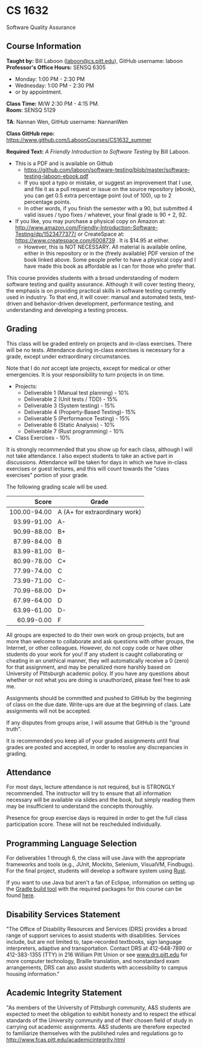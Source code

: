 # CS 1632
Software Quality Assurance

## Course Information

**Taught by:** Bill Laboon (laboon@cs.pitt.edu), GitHub username: laboon  
**Professor's Office Hours:** SENSQ 6305
* Monday: 1:00 PM - 2:30 PM   
* Wednesday: 1:00 PM - 2:30 PM  
* or by appointment.  

**Class Time:** M/W 2:30 PM - 4:15 PM.  
**Room:** SENSQ 5129

**TA**:  Nannan Wen, GitHub username: NannanWen

**Class GitHub repo:** https://www.github.com/LaboonCourses/CS1632_summer

**Required Text:** _A Friendly Introduction to Software Testing_ by Bill Laboon.
* This is a PDF and is available on Github
  * https://github.com/laboon/software-testing/blob/master/software-testing-laboon-ebook.pdf
  * If you spot a typo or mistake, or suggest an improvement that I use, and file it as a pull request or issue on the source repository (ebook), you can get 0.5 extra percentage point (out of 100), up to 2 percentage points.
  * In other words, if you finish the semester with a 90, but submitted 4 valid issues / typo fixes / whatever, your final grade is 90 + 2, 92.
* If you like, you may purchase a physical copy on Amazon at: http://www.amazon.com/Friendly-Introduction-Software-Testing/dp/1523477377/ or CreateSpace at: https://www.createspace.com/6008739 .  It is $14.95 at either.
  * However, this is NOT NECESSARY.  All material is available online, either in this repository or in the (freely available) PDF version of the book linked above.  Some people prefer to have a physical copy and I have made this book as affordable as I can for those who prefer that.


This course provides students with a broad understanding of modern
software testing and quality assurance. Although it will cover testing
theory, the emphasis is on providing practical skills in software
testing currently used in industry. To that end, it will cover: manual
and automated tests, test-driven and behavior-driven development,
performance testing, and understanding and developing a testing
process.

## Grading

This class will be graded entirely on projects and in-class exercises.  There will be no tests.  Attendance during in-class exercises is necessary for a grade, except under extraordinary circumstances.

Note that I do *not* accept late projects, except for medical or other emergencies.  It is your responsibility to turn projects in on time.

* Projects:
  * Deliverable 1 (Manual test planning) - 10%
  * Deliverable 2 (Unit tests / TDD) - 15%
  * Deliverable 3 (System testing) - 15%
  * Deliverable 4 (Property-Based Testing)- 15%
  * Deliverable 5 (Performance Testing) - 15%
  * Deliverable 6 (Static Analysis) - 10%
  * Deliverable 7 (Rust programming) - 10%
* Class Exercises - 10%

It is strongly recommended that you show up for each class, although I will not take attendance.  I also expect students to take an active part in discussions.  Attendance _will_ be taken for days in which we have in-class exercises or guest lectures, and this will count towards the "class exercises" portion of your grade.

The following grading scale will be used.

Score  | Grade
-----: | ------------------------------
100.00-94.00 | A (A+ for extraordinary work)
93.99-91.00  | A-
90.99-88.00  | B+
87.99-84.00  | B
83.99-81.00  | B-
80.99-78.00  | C+
77.99-74.00  | C
73.99-71.00  | C-
70.99-68.00  | D+
67.99-64.00  | D
63.99-61.00  | D-
60.99-0.00   | F

All groups are expected to do their own work on group projects, but
are more than welcome to collaborate and ask questions with other
groups, the Internet, or other colleagues.  However, do not copy code or
have other students do your work for you!  If any student is caught collaborating or cheating in an
unethical manner, they will automatically receive a 0 (zero) for that assignment, and may be penalized
more harshly based on University of Pittsburgh academic policy.  If you have any questions about
whether or not what you are doing is unauthorized, please feel free to ask me.

Assignments should be committed and pushed to GitHub by the beginning
of class on the due date.  Write-ups are due at the beginning of class.
Late assignments will not be accepted.

If any disputes from groups arise, I will assume that GitHub is the "ground 
truth".  

It is recommended you keep all of your graded assignments until final
grades are posted and accepted, in order to resolve any discrepancies
in grading.

## Attendance

For most days, lecture attendance is not required, but is STRONGLY recommended.
The instructor will try to ensure that all information necessary
will be available via slides and the book, but simply reading them may be
insufficient to understand the concepts thoroughly. 

Presence for group exercise days is required in order to get the full
class participation score.  These will not be rescheduled individually.

## Programming Language Selection

For deliverables 1 through 6, the class will use Java with the appropriate
frameworks and tools (e.g., JUnit, Mockito, Selenium, VisualVM, Findbugs).  For the final project, students
will develop a software system using [Rust](https://www.rust-lang.org/).

If you want to use Java but aren't a fan of Eclipse, information on setting up the [Gradle build tool](https://gradle.org/) with the required packages for this course can be found [here](https://gist.github.com/alexlafroscia/c6757de349b27e34eff6).  

## Disability Services Statement

"The Office of Disability Resources and
Services (DRS) provides a broad range of support services to assist
students with disabilities. Services include, but are not limited to,
tape-recorded textbooks, sign language interpreters, adaptive and
transportation. Contact DRS at 412-648-7890 or 412-383-1355 (TTY) in
216 William Pitt Union or see www.drs.pitt.edu for more computer
technology, Braille translation, and nonstandard exam arrangements,
DRS can also assist students with accessibility to campus housing
information."

## Academic Integrity Statement

"As members of the University of
Pittsburgh community, A&S students are expected to meet the obligation
to exhibit honesty and to respect the ethical standards of the
University community and of their chosen field of study in carrying
out academic assignments. A&S students are therefore expected to
familiarize themselves with the published rules and regulations go to
http://www.fcas.pitt.edu/academicintegrity.html

